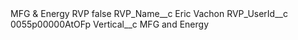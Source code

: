 <?xml version="1.0" encoding="UTF-8"?>
<CustomMetadata xmlns="http://soap.sforce.com/2006/04/metadata" xmlns:xsi="http://www.w3.org/2001/XMLSchema-instance" xmlns:xsd="http://www.w3.org/2001/XMLSchema">
    <label>MFG &amp; Energy RVP</label>
    <protected>false</protected>
    <values>
        <field>RVP_Name__c</field>
        <value xsi:type="xsd:string">Eric Vachon</value>
    </values>
    <values>
        <field>RVP_UserId__c</field>
        <value xsi:type="xsd:string">0055p00000AtOFp</value>
    </values>
    <values>
        <field>Vertical__c</field>
        <value xsi:type="xsd:string">MFG and Energy</value>
    </values>
</CustomMetadata>
